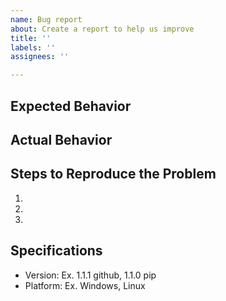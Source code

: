 ```yaml
---
name: Bug report
about: Create a report to help us improve
title: ''
labels: ''
assignees: ''

---
```


## Expected Behavior


## Actual Behavior


## Steps to Reproduce the Problem

  1.
  2.
  3.

## Specifications

  - Version: Ex. 1.1.1 github, 1.1.0 pip
  - Platform: Ex. Windows, Linux
